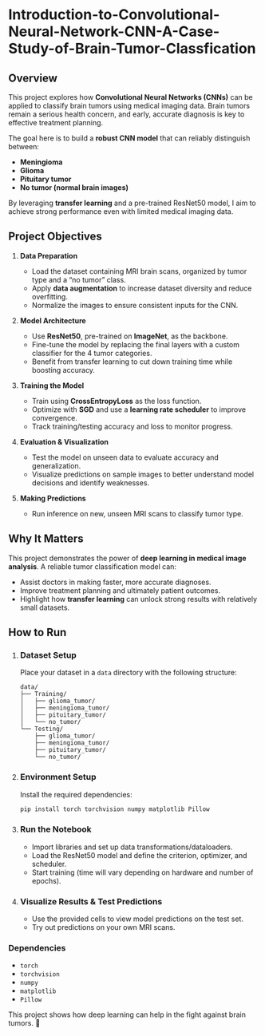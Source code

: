# Introduction-to-Convolutional-Neural-Network-CNN-A-Case-Study-of-Brain-Tumor-Classfication

## Overview

This project explores how **Convolutional Neural Networks (CNNs)** can be applied to classify brain tumors using medical imaging data. Brain tumors remain a serious health concern, and early, accurate diagnosis is key to effective treatment planning.

The goal here is to build a **robust CNN model** that can reliably distinguish between:

- **Meningioma**
- **Glioma**
- **Pituitary tumor**
- **No tumor (normal brain images)**

By leveraging **transfer learning** and a pre-trained ResNet50 model, I aim to achieve strong performance even with limited medical imaging data.

## Project Objectives

1. **Data Preparation**
   - Load the dataset containing MRI brain scans, organized by tumor type and a “no tumor” class.
   - Apply **data augmentation** to increase dataset diversity and reduce overfitting.
   - Normalize the images to ensure consistent inputs for the CNN.

2. **Model Architecture**
   - Use **ResNet50**, pre-trained on **ImageNet**, as the backbone.
   - Fine-tune the model by replacing the final layers with a custom classifier for the 4 tumor categories.
   - Benefit from transfer learning to cut down training time while boosting accuracy.

3. **Training the Model**
   - Train using **CrossEntropyLoss** as the loss function.
   - Optimize with **SGD** and use a **learning rate scheduler** to improve convergence.
   - Track training/testing accuracy and loss to monitor progress.

4. **Evaluation & Visualization**
   - Test the model on unseen data to evaluate accuracy and generalization.
   - Visualize predictions on sample images to better understand model decisions and identify weaknesses.

5. **Making Predictions**
   - Run inference on new, unseen MRI scans to classify tumor type.

## Why It Matters

This project demonstrates the power of **deep learning in medical image analysis**. A reliable tumor classification model can:

- Assist doctors in making faster, more accurate diagnoses.
- Improve treatment planning and ultimately patient outcomes.
- Highlight how **transfer learning** can unlock strong results with relatively small datasets.

## How to Run

1.  ### **Dataset Setup**

    Place your dataset in a `data` directory with the following structure:
    ```
    data/
    ├── Training/
    │   ├── glioma_tumor/
    │   ├── meningioma_tumor/
    │   ├── pituitary_tumor/
    │   └── no_tumor/
    └── Testing/
        ├── glioma_tumor/
        ├── meningioma_tumor/
        ├── pituitary_tumor/
        └── no_tumor/
    ```

2.  ### **Environment Setup**

    Install the required dependencies:

    ```bash
    pip install torch torchvision numpy matplotlib Pillow
    ```

3.  ### **Run the Notebook**

    * Import libraries and set up data transformations/dataloaders.
    * Load the ResNet50 model and define the criterion, optimizer, and scheduler.
    * Start training (time will vary depending on hardware and number of epochs).

4.  ### **Visualize Results & Test Predictions**

    * Use the provided cells to view model predictions on the test set.
    * Try out predictions on your own MRI scans.

### **Dependencies**

* `torch`
* `torchvision`
* `numpy`
* `matplotlib`
* `Pillow`

This project shows how deep learning can help in the fight against brain tumors. 🧠
